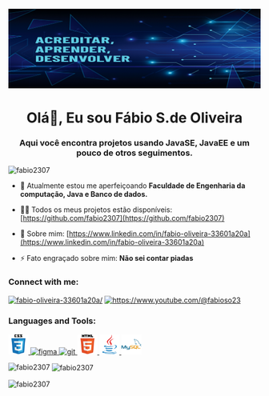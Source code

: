 ![banner](https://github.com/fabio2307/fabio2307/blob/main/banner%20para%20o%20git1.png?raw=true)

<h1 align="center">Olá👋, Eu sou Fábio S.de Oliveira</h1>
<h3 align="center">Aqui você encontra projetos usando JavaSE, JavaEE e um pouco de otros seguimentos.</h3>

<p align="left"> <img src="https://komarev.com/ghpvc/?username=fabio2307&label=Profile%20views&color=0e75b6&style=flat" alt="fabio2307" /> </p>

- 🌱 Atualmente estou me aperfeiçoando **Faculdade de Engenharia da computação, Java e Banco de dados.**

- 👨‍💻 Todos os meus projetos estão disponíveis: [https://github.com/fabio2307](https://github.com/fabio2307)

- 📄 Sobre mim: [https://www.linkedin.com/in/fabio-oliveira-33601a20a](https://www.linkedin.com/in/fabio-oliveira-33601a20a)

- ⚡ Fato engraçado sobre mim: **Não sei contar piadas**

<h3 align="left">Connect with me:</h3>
<p align="left">
<a href="https://linkedin.com/in/fabio-oliveira-33601a20a/" target="blank"><img align="center" src="https://raw.githubusercontent.com/rahuldkjain/github-profile-readme-generator/master/src/images/icons/Social/linked-in-alt.svg" alt="fabio-oliveira-33601a20a/" height="30" width="40" /></a>
<a href="https://www.youtube.com/c/https://www.youtube.com/@fabioso23" target="blank"><img align="center" src="https://raw.githubusercontent.com/rahuldkjain/github-profile-readme-generator/master/src/images/icons/Social/youtube.svg" alt="https://www.youtube.com/@fabioso23" height="30" width="40" /></a>
</p>

<h3 align="left">Languages and Tools:</h3>
<p align="left"> <a href="https://www.w3schools.com/css/" target="_blank" rel="noreferrer"> <img src="https://raw.githubusercontent.com/devicons/devicon/master/icons/css3/css3-original-wordmark.svg" alt="css3" width="40" height="40"/> </a> <a href="https://www.figma.com/" target="_blank" rel="noreferrer"> <img src="https://www.vectorlogo.zone/logos/figma/figma-icon.svg" alt="figma" width="40" height="40"/> </a> <a href="https://git-scm.com/" target="_blank" rel="noreferrer"> <img src="https://www.vectorlogo.zone/logos/git-scm/git-scm-icon.svg" alt="git" width="40" height="40"/> </a> <a href="https://www.w3.org/html/" target="_blank" rel="noreferrer"> <img src="https://raw.githubusercontent.com/devicons/devicon/master/icons/html5/html5-original-wordmark.svg" alt="html5" width="40" height="40"/> </a> <a href="https://www.java.com" target="_blank" rel="noreferrer"> <img src="https://raw.githubusercontent.com/devicons/devicon/master/icons/java/java-original.svg" alt="java" width="40" height="40"/> </a> <a href="https://www.mysql.com/" target="_blank" rel="noreferrer"> <img src="https://raw.githubusercontent.com/devicons/devicon/master/icons/mysql/mysql-original-wordmark.svg" alt="mysql" width="40" height="40"/> </a> </p>

<p><img align="left" src="https://github-readme-stats.vercel.app/api/top-langs?username=fabio2307&show_icons=true&theme=dark&locale=en&layout=compact" alt="fabio2307" /></p>

<p>&nbsp;<img align="center" src="https://github-readme-stats.vercel.app/api?username=fabio2307&show_icons=true&theme=dark&locale=en" alt="fabio2307" /></p>

<p><img align="center" src="https://github-readme-streak-stats.herokuapp.com/?user=fabio2307&theme=dark" alt="fabio2307" /></p>






